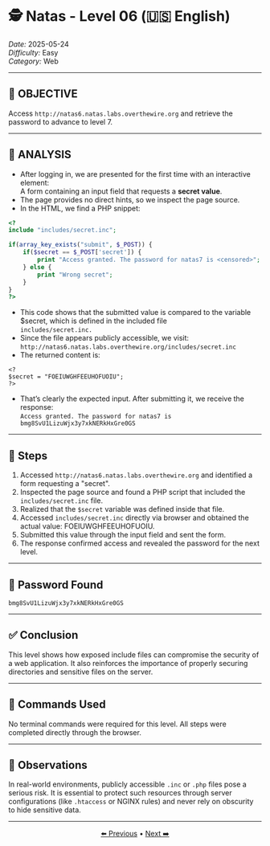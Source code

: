 # 🕵️ Natas - Level 06 (🇺🇸 English)  
*Date:* 2025-05-24  
*Difficulty:* Easy  
*Category:* Web

---

## 🎯 OBJECTIVE

Access `http://natas6.natas.labs.overthewire.org` and retrieve the password to advance to level 7.

---

## 🔎 ANALYSIS

- After logging in, we are presented for the first time with an interactive element:  
  A form containing an input field that requests a **secret value**.
- The page provides no direct hints, so we inspect the page source.
- In the HTML, we find a PHP snippet:

```php
<?
include "includes/secret.inc";

if(array_key_exists("submit", $_POST)) {
    if($secret == $_POST['secret']) {
        print "Access granted. The password for natas7 is <censored>";
    } else {
        print "Wrong secret";
    }
}
?>
```
- This code shows that the submitted value is compared to the variable $secret, which is defined in the included file  
  `includes/secret.inc.`   
- Since the file appears publicly accessible, we visit:   
`http://natas6.natas.labs.overthewire.org/includes/secret.inc`
- The returned content is:   
```
<?
$secret = "FOEIUWGHFEEUHOFUOIU";
?>
```
- That’s clearly the expected input. After submitting it, we receive the response:   
`Access granted. The password for natas7 is bmg8SvU1LizuWjx3y7xkNERkHxGre0GS`
---

## 🧱 Steps

1. Accessed `http://natas6.natas.labs.overthewire.org` and identified a form requesting a "secret".  
2. Inspected the page source and found a PHP script that included the `includes/secret.inc` file.  
3. Realized that the `$secret` variable was defined inside that file.  
4. Accessed `includes/secret.inc` directly via browser and obtained the actual value: FOEIUWGHFEEUHOFUOIU. 
5. Submitted this value through the input field and sent the form.  
6. The response confirmed access and revealed the password for the next level. 

---

## 🔑 Password Found

```
bmg8SvU1LizuWjx3y7xkNERkHxGre0GS
```

---

## ✅ Conclusion

This level shows how exposed include files can compromise the security of a web application.
It also reinforces the importance of properly securing directories and sensitive files on the server.

---

## 🧪 Commands Used

No terminal commands were required for this level.
All steps were completed directly through the browser.

---

## 🧠 Observations

In real-world environments, publicly accessible `.inc` or `.php` files pose a serious risk.
It is essential to protect such resources through server configurations (like `.htaccess` or NGINX rules) and never rely on obscurity to hide sensitive data.

---

<p align="center"> <a href="../Natas05/Readme.md">⬅️ Previous</a> • <a href="../Natas07/Readme.md">Next ➡️</a> </p>
